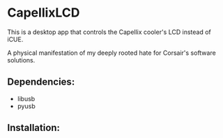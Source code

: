 # CapellixLCD
This is a desktop app that controls the Capellix cooler's LCD instead of iCUE.

A physical manifestation of my deeply rooted hate for Corsair's software solutions.

## Dependencies:
- libusb
- pyusb
## Installation: